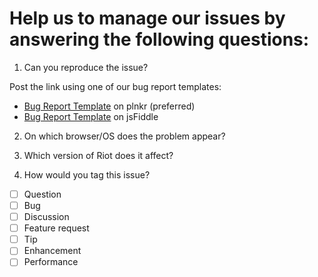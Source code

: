 # Help us to manage our issues by answering the following questions:

1. Can you reproduce the issue?

  Post the link using one of our bug report templates:
  - [Bug Report Template](http://riotjs.com/examples/plunker/?app=bug-reporter) on plnkr (preferred)
  - [Bug Report Template](http://jsfiddle.net/cognitom/wf7bkvur/) on jsFiddle

2. On which browser/OS does the problem appear?

3. Which version of Riot does it affect?

4. How would you tag this issue?

  - [ ] Question
  - [ ] Bug
  - [ ] Discussion
  - [ ] Feature request
  - [ ] Tip
  - [ ] Enhancement
  - [ ] Performance
